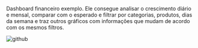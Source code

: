 Dashboard financeiro exemplo. Ele consegue analisar o crescimento diário e mensal, comparar com o esperado e filtrar por categorias, produtos, dias da semana e traz outros gráficos com informações que mudam de acordo com os mesmos filtros.

![github](https://user-images.githubusercontent.com/61603785/112660325-15cafc00-8e34-11eb-95e9-72090d528d88.png)
